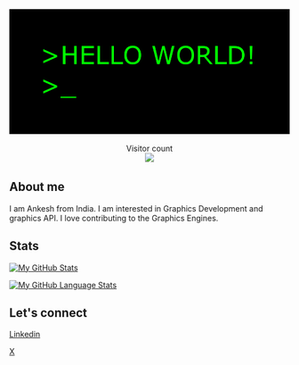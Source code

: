 <img src="https://github.com/MightiestGoat/MightiestGoat/blob/main/Resource/Helloworld.gif"/>

<!--
**MightiestGoat/MightiestGoat** is a ✨ _special_ ✨ repository because its `README.md` (this file) appears on your GitHub profile.

Here are some ideas to get you started:

- 🔭 I’m currently working on ...
- 🌱 I’m currently learning ...
- 👯 I’m looking to collaborate on ...
- 🤔 I’m looking for help with ...
- 💬 Ask me about ...
- 📫 How to reach me: ...
- 😄 Pronouns: ...
- ⚡ Fun fact: ...
-->

<p align="center"> 
  Visitor count<br>
  <img src="https://profile-counter.glitch.me/MightiestGoat/count.svg" />
</p>


## About me
I am Ankesh from India. I am interested in Graphics Development and graphics API. I love contributing to the Graphics Engines.

## Stats 
[![My GitHub Stats](https://github-readme-stats.vercel.app/api/?username=n0tank3sh&count_private=true&theme=blue-green&showicons=true)]()

[![My GitHub Language Stats](https://github-readme-stats.vercel.app/api/top-langs/?username=n0tank3sh&langs_count=5&theme=blue-green)]()

## Let's connect
<a href="https://www.linkedin.com/in/ankesh-verma-461287289/">
  Linkedin
</a>
<p></p>
<a href="https://x.com/notankeshverma">
X
</a>
